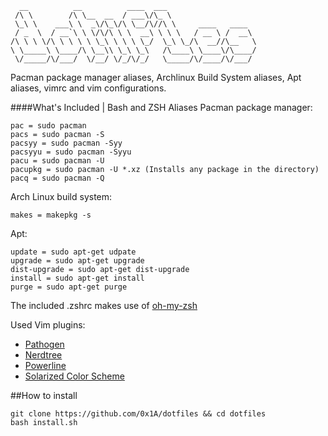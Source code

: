       __          __          ____  ___                    
     /\ \        /\ \__  __  / ___\/\_ \                   
     \_\ \    ___\ \  _\/\_\/\ \__/\//\ \     ____   ____  
     / _  \  / __`\ \ \/\/\ \ \  __\ \ \ \   / __ \ /  __\ 
    /\ \ \ \/\ \ \ \ \ \_\ \ \ \ \_/  \_\ \_/\  __//\__   \
    \ \_____\ \____/\ \__\\ \_\ \_\   /\____\ \____\/\____/
     \/_____/\/___/  \/__/ \/_/\/_/   \_____/\/____/\/___/ 
                                                           
                                                           

Pacman package manager aliases, Archlinux Build System aliases, Apt aliases, vimrc and vim configurations.

####What's Included | Bash and ZSH Aliases
Pacman package manager:

	pac = sudo pacman
	pacs = sudo pacman -S
	pacsyy = sudo pacman -Syy
	pacsyyu = sudo pacman -Syyu
	pacu = sudo pacman -U
	pacupkg = sudo pacman -U *.xz (Installs any package in the directory)
	pacq = sudo pacman -Q
	
Arch Linux build system:

	makes = makepkg -s

Apt:
    
    update = sudo apt-get udpate
    upgrade = sudo apt-get upgrade
    dist-upgrade = sudo apt-get dist-upgrade
    install = sudo apt-get install
    purge = sudo apt-get purge
	
The included .zshrc makes use of [oh-my-zsh](https://github.com/robbyrussell/oh-my-zsh)

Used Vim plugins:
* [Pathogen](https://github.com/tpope/vim-pathogen)
* [Nerdtree](https://github.com/scrooloose/nerdtree)
* [Powerline](https://github.com/Lokaltog/powerline)
* [Solarized Color Scheme](https://github.com/altercation/vim-colors-solarized)

##How to install

    git clone https://github.com/0x1A/dotfiles && cd dotfiles
    bash install.sh
